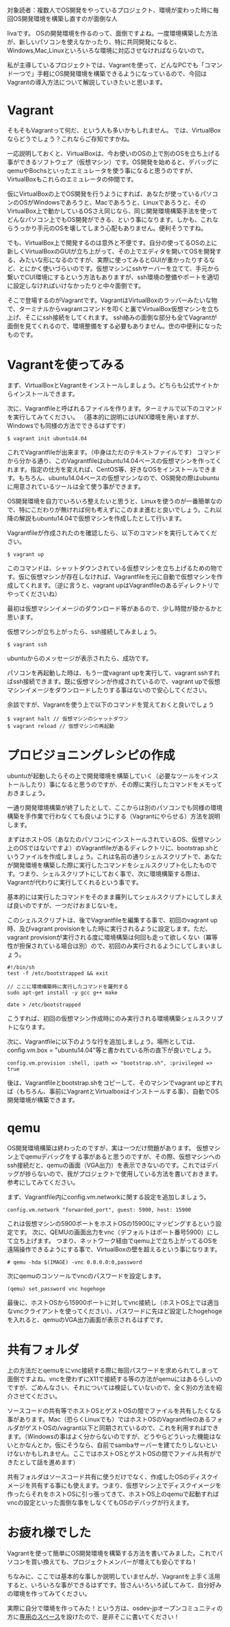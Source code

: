 対象読者：複数人でOS開発をやっているプロジェクト、環境が変わった時に毎回OS開発環境を構築し直すのが面倒な人

livaです。
OSの開発環境を作るのって、面倒ですよね。一度環境構築した方法が、新しいパソコンを使えなかったり、特に共同開発になると、Windows,Mac,Linuxといろいろな環境に対応させなければならないので。

私が主導しているプロジェクトでは、Vagrantを使って、どんなPCでも「コマンド一つで」手軽にOS開発環境を構築できるようになっているので、今回はVagrantの導入方法について解説していきたいと思います。

# Vagrant
そもそもVagrantって何だ、という人も多いかもしれません。
では、VirtualBoxならどうでしょう？これならご存知ですかね。

一応説明しておくと、VirtualBoxは、今お使いのOSの上で別のOSを立ち上げる事ができるソフトウェア（仮想マシン）です。OS開発を始めると、デバッグにqemuやBochsといったエミュレータを使う事になると思うのですが、VirtualBoxもこれらのエミュレータの仲間です。

仮にVirtualBoxの上でOS開発を行うようにすれば、あなたが使っているパソコンのOSがWindowsであろうと、Macであろうと、Linuxであろうと、そのVirtualBox上で動かしているOSさえ同じなら、同じ開発環境構築手法を使ってどんなパソコン上でもOS開発ができる、という事になります。しかも、これならうっかり手元のOSを壊してしまう心配もありません。便利そうですね。

でも、VirtualBox上で開発するのは意外と不便です。自分の使ってるOSの上に新しくVirtualBoxのGUIが立ち上がって、その上でエディタを開いてOSを開発する、みたいな形になるのですが、実際に使ってみるとGUIが重かったりするなど、とにかく使いづらいのです。仮想マシンにsshサーバーを立てて、手元から繋いでCUI環境にするという方法もありますが、ssh環境の整備やポートを適切に設定しなければいけなかったりと中々面倒です。

そこで登場するのがVagrantです。VagrantはVirtualBoxのラッパーみたいな物で、ターミナルからvagrantコマンドを叩くと裏でVirtualBox仮想マシンを立ち上げ、そこにssh接続をしてくれます。
ssh絡みの面倒な部分も全てVagrantが面倒を見てくれるので、環境整備をする必要もありません。世の中便利になったものです。

# Vagrantを使ってみる

まず、VirtualBoxとVagrantをインストールしましょう。どちらも公式サイトからインストールできます。

次に、Vagrantfileと呼ばれるファイルを作ります。ターミナルで以下のコマンドを実行してみてください。
（基本的に説明にはUNIX環境を用いますが、Windowsでも同様の方法でできるはずです）

```
$ vagrant init ubuntu14.04
```

これでVagrantfileが出来ます。（中身はただのテキストファイルです）
コマンドから分かる通り、このVagrantfileはubuntu14.04ベースの仮想マシンを作ってくれます。指定の仕方を変えれば、CentOS等、好きなOSをインストールできます。もちろん、ubuntu14.04ベースの仮想マシンなので、OS開発の際はubuntuに用意されているツールは全て使う事ができます。

OS開発環境を自力でいろいろ整えたいと思うと、Linuxを使うのが一番簡単なので、特にこだわりが無ければ何も考えずにこのまま進むと良いでしょう。これ以降の解説もubuntu14.04で仮想マシンを作成したとして行います。

Vagrantfileが作成されたのを確認したら、以下のコマンドを実行してみてください。

```
$ vagrant up
```

このコマンドは、シャットダウンされている仮想マシンを立ち上げるための物です。仮に仮想マシンが存在しなければ、Vagrantfileを元に自動で仮想マシンを作成してくれます。（逆に言うと、vagrant upはVagrantfileのあるディレクトリでやってくださいね）

最初は仮想マシンイメージのダウンロード等があるので、少し時間が掛かるかと思います。

仮想マシンが立ち上がったら、ssh接続してみましょう。

```
$ vagrant ssh
```

ubuntuからのメッセージが表示されたら、成功です。

パソコンを再起動した時は、もう一度vagrant upを実行して、vagrant sshすればssh接続できます。既に仮想マシンが作成されているので、vagrant upで仮想マシンイメージをダウンロードしたりする事はないので安心してください。

余談ですが、Vagrantを使う上で以下のコマンドを覚えておくと良いでしょう

```
$ vagrant halt // 仮想マシンのシャットダウン
$ vagrant reload // 仮想マシンの再起動
```

# プロビジョニングレシピの作成

ubuntuが起動したらその上で開発環境を構築していく（必要なツールをインストールしたり）事になると思うのですが、その際に実行したコマンドをメモっておきましょう。

一通り開発環境構築が終了したとして、ここからは別のパソコンでも同様の環境構築を手作業で行わなくても良いようにする（Vagrantにやらせる）方法を説明します。

まずはホストOS（あなたのパソコンにインストールされているOS、仮想マシン上のOSではないですよ）のVagrantfileがあるディレクトリに、bootstrap.shというファイルを作成しましょう。これは名前の通りシェルスクリプトで、あなたが開発環境を構築した際に実行したコマンドをシェルスクリプト化したものです。つまり、シェルスクリプトにしておく事で、次に環境構築する際は、Vagrantが代わりに実行してくれるという事です。

基本的には実行したコマンドをそのまま羅列してシェルスクリプトにしてしまえば良いのですが、一つだけおまじないを。

このシェルスクリプトは、後でVagrantfileを編集する事で、初回のvagrant up時、及びvagrant provisionをした時に実行されるように設定します。ただ、vagrant provisionが実行される度に環境構築は何回も走って欲しくない（冪等性が担保されている場合は別）ので、初回のみ実行されるようにしてしまいましょう。

```
#!/bin/sh
test -f /etc/bootstrapped && exit

// ここに環境構築時に実行したコマンドを羅列する
sudo apt-get install -y gcc g++ make

date > /etc/bootstrapped
```

こうすれば、初回の仮想マシン作成時にのみ実行される環境構築シェルスクリプトになります。

次に、Vagrantfileに以下のような行を追加しましょう。場所としては、config.vm.box = "ubuntu14.04"等と書かれている所の直下が良いでしょう。
```
config.vm.provision :shell, :path => "bootstrap.sh", :privileged => true
```

後は、Vagrantfileとbootstrap.shをコピーして、そのマシンでvagrant upとすれば（もちろん、事前にVagrantとVirtualboxはインストールする事）、自動でOS開発環境が構築できます。
# qemu

OS開発環境構築は終わったのですが、実は一つだけ問題があります。
仮想マシン上でqemuデバッグをする事があると思うのですが、その際、仮想マシンへのssh接続だと、qemuの画面（VGA出力）を表示できないのです。これではデバッグが捗らないので、我がプロジェクトで使用している方法を書いておきます。参考にしてみてください。

まず、Vagrantfile内にconfig.vm.networkに関する設定を追加しましょう。

```
config.vm.network "forwarded_port", guest: 5900, host: 15900
```

これは仮想マシンの5900ポートをホストOSの15900にマッピングするという設定です。
次に、QEMUの画面出力をvnc（デフォルトはポート番号5900）にして立ち上げます。
つまり、ネットワーク経由でqemu上で立ち上がってるOSを遠隔操作できるようにする事で、VirtualBoxの壁を超えるという事になります。

```
# qemu -hda $(IMAGE) -vnc 0.0.0.0:0,password
```

次にqemuのコンソールでvncのパスワードを設定します。

```
(qemu) set_password vnc hogehoge
```

最後に、ホストOSから15900ポートに対してvnc接続し（ホストOS上では適当なvncクライアントを使ってください）、パスワードに先ほど設定したhogehogeを入れると、qemuのVGA出力画面が表示されるはずです。

# 共有フォルダ

上の方法だとqemuをにvnc接続する際に毎回パスワードを求められてしまって面倒ですよね。vncを使わずにX11で接続する等の方法がqemuにはあるらしいのですが、ごめんなさい、それについては検証していないので、全く別の方法を紹介させてください。

ソースコードの共有等でホストOSとゲストOSの間でファイルを共有したくなる事があります。Mac（恐らくLinuxでも）ではホストOSのVagrantfileのあるフォルダがゲストOSの/vagrant以下と同期されているので、これを利用すればできます。（Windowsの事はよく分からないのですが、どうやらどういった機能はないとかなんとか。仮にそうなら、自前でsambaサーバーを建てたりしないといけないかもしれません。ここではホストOSとゲストOSの間でファイル共有ができたとして話を進めます）

共有フォルダはソースコード共有に使うだけでなく、作成したOSのディスクイメージを共有する事にも使えます。つまり、仮想マシン上でディスクイメージを作ったらそれをホストOSに引っ張ってきて、ホストOS上のqemuで起動すればvncの設定といった面倒な事をしなくてもOSのデバッグが行えます。

# お疲れ様でした

Vagrantを使って簡単にOS開発環境を構築する方法を書いてみました。これでパソコンを買い換えても、プロジェクトメンバーが増えても安心ですね！

ちなみに、ここでは基本的な事しか説明していませんが、Vagrantを上手く活用すると、いろいろな事ができるはずです。皆さんいろいろ試してみて、自分好みの環境を作ってみてください。

実際に自分で環境を作ってみた！という方は、osdev-jpオープンコミュニティの方に[専用のスペース](https://github.com/osdev-jp/osdev-jp.github.io/wiki/VagrantSample)を設けたので、是非そこに書いてください！